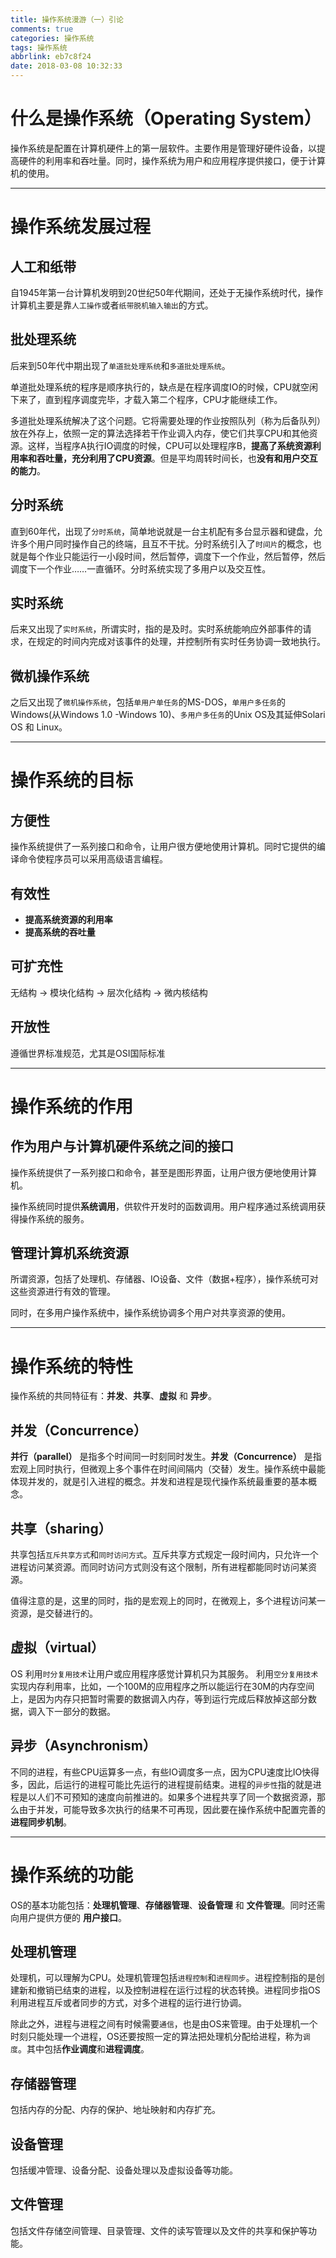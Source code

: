 ```yaml
---
title: 操作系统漫游（一）引论
comments: true
categories: 操作系统
tags: 操作系统
abbrlink: eb7c8f24
date: 2018-03-08 10:32:33
---
```


# 什么是操作系统（Operating System）

操作系统是配置在计算机硬件上的第一层软件。主要作用是管理好硬件设备，以提高硬件的利用率和吞吐量。同时，操作系统为用户和应用程序提供接口，便于计算机的使用。

---

# 操作系统发展过程

## 人工和纸带

自1945年第一台计算机发明到20世纪50年代期间，还处于无操作系统时代，操作计算机主要是靠`人工操作`或者`纸带脱机输入输出`的方式。

## 批处理系统

后来到50年代中期出现了`单道批处理系统`和`多道批处理系统`。

单道批处理系统的程序是顺序执行的，缺点是在程序调度IO的时候，CPU就空闲下来了，直到程序调度完毕，才载入第二个程序，CPU才能继续工作。

多道批处理系统解决了这个问题。它将需要处理的作业按照队列（称为后备队列）放在外存上，依照一定的算法选择若干作业调入内存，使它们共享CPU和其他资源。这样，当程序A执行IO调度的时候，CPU可以处理程序B，**提高了系统资源利用率和吞吐量，充分利用了CPU资源**。但是平均周转时间长，也**没有和用户交互的能力**。

## 分时系统

直到60年代，出现了`分时系统`，简单地说就是一台主机配有多台显示器和键盘，允许多个用户同时操作自己的终端，且互不干扰。分时系统引入了`时间片`的概念，也就是每个作业只能运行一小段时间，然后暂停，调度下一个作业，然后暂停，然后调度下一个作业……一直循环。分时系统实现了多用户以及交互性。

## 实时系统

后来又出现了`实时系统`，所谓实时，指的是及时。实时系统能响应外部事件的请求，在规定的时间内完成对该事件的处理，并控制所有实时任务协调一致地执行。

## 微机操作系统

之后又出现了`微机操作系统`，包括`单用户单任务`的MS-DOS，`单用户多任务`的Windows(从Windows 1.0 -Windows 10)、`多用户多任务`的Unix OS及其延伸Solari OS 和 Linux。

<!-- more -->

---

# 操作系统的目标

## 方便性

操作系统提供了一系列接口和命令，让用户很方便地使用计算机。同时它提供的编译命令使程序员可以采用高级语言编程。

## 有效性

* **提高系统资源的利用率**
* **提高系统的吞吐量**

## 可扩充性

无结构 -> 模块化结构 -> 层次化结构 -> 微内核结构

## 开放性

遵循世界标准规范，尤其是OSI国际标准

---

# 操作系统的作用

## 作为用户与计算机硬件系统之间的接口

操作系统提供了一系列接口和命令，甚至是图形界面，让用户很方便地使用计算机。

操作系统同时提供**系统调用**，供软件开发时的函数调用。用户程序通过系统调用获得操作系统的服务。

## 管理计算机系统资源

所谓资源，包括了处理机、存储器、IO设备、文件（数据+程序），操作系统可对这些资源进行有效的管理。

同时，在多用户操作系统中，操作系统协调多个用户对共享资源的使用。

---

# 操作系统的特性

操作系统的共同特征有：**并发**、**共享**、**虚拟** 和 **异步**。

## 并发（Concurrence）

**并行（parallel）** 是指多个时间同一时刻同时发生。**并发（Concurrence）** 是指宏观上同时执行，但微观上多个事件在时间间隔内（交替）发生。操作系统中最能体现并发的，就是引入进程的概念。并发和进程是现代操作系统最重要的基本概念。

## 共享（sharing）

共享包括`互斥共享方式`和`同时访问方式`。互斥共享方式规定一段时间内，只允许一个进程访问某资源。而同时访问方式则没有这个限制，所有进程都能同时访问某资源。

值得注意的是，这里的同时，指的是宏观上的同时，在微观上，多个进程访问某一资源，是交替进行的。

## 虚拟（virtual）

OS 利用`时分复用技术`让用户或应用程序感觉计算机只为其服务。 利用`空分复用技术`实现内存利用率，比如，一个100M的应用程序之所以能运行在30M的内存空间上，是因为内存只把暂时需要的数据调入内存，等到运行完成后释放掉这部分数据，调入下一部分的数据。

## 异步（Asynchronism）

不同的进程，有些CPU运算多一点，有些IO调度多一点，因为CPU速度比IO快得多，因此，后运行的进程可能比先运行的进程提前结束。进程的`异步性`指的就是进程是以人们不可预知的速度向前推进的。如果多个进程共享了同一个数据资源，那么由于并发，可能导致多次执行的结果不可再现，因此要在操作系统中配置完善的**进程同步机制**。

---

# 操作系统的功能

OS的基本功能包括：**处理机管理**、**存储器管理**、**设备管理** 和 **文件管理**。同时还需向用户提供方便的 **用户接口**。

## 处理机管理

处理机，可以理解为CPU。处理机管理包括`进程控制`和`进程同步`。进程控制指的是创建新和撤销已结束的进程，以及控制进程在运行过程的状态转换。进程同步指OS利用进程互斥或者同步的方式，对多个进程的运行进行协调。

除此之外，进程与进程之间有时候需要`通信`，也是由OS来管理。由于处理机一个时刻只能处理一个进程，OS还要按照一定的算法把处理机分配给进程，称为`调度`。其中包括**作业调度**和**进程调度**。

## 存储器管理

包括内存的分配、内存的保护、地址映射和内存扩充。

##  设备管理

包括缓冲管理、设备分配、设备处理以及虚拟设备等功能。

## 文件管理

包括文件存储空间管理、目录管理、文件的读写管理以及文件的共享和保护等功能。

